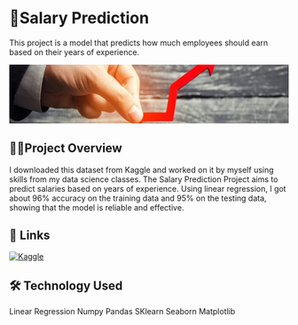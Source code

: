 # 💸Salary Prediction

This project is a model that predicts how much employees should earn based on their years of experience.


![Logo](dataset-cover.jpg)


## 👩‍💻Project Overview
I downloaded this dataset from Kaggle and worked on it by myself using skills from my data science classes. The Salary Prediction Project aims to predict salaries based on years of experience. Using linear regression, I got about 96% accuracy on the training data and 95% on the testing data, showing that the model is reliable and effective.
## 🔗 Links

[![Kaggle](https://img.shields.io/badge/License-MIT-blue.svg)](https://www.kaggle.com/datasets/shubham47/salary-data-dataset-for-linear-regression)



## 🛠 Technology Used
Linear Regression
Numpy
Pandas
SKlearn
Seaborn
Matplotlib
